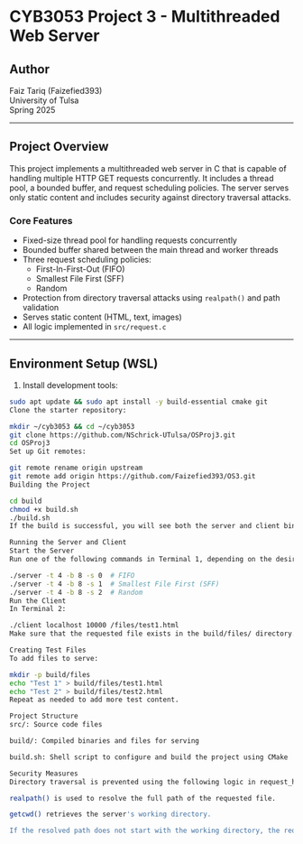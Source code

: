 # CYB3053 Project 3 - Multithreaded Web Server

## Author
Faiz Tariq (Faizefied393)  
University of Tulsa  
Spring 2025

---

## Project Overview

This project implements a multithreaded web server in C that is capable of handling multiple HTTP GET requests concurrently. It includes a thread pool, a bounded buffer, and request scheduling policies. The server serves only static content and includes security against directory traversal attacks.

### Core Features

- Fixed-size thread pool for handling requests concurrently
- Bounded buffer shared between the main thread and worker threads
- Three request scheduling policies:
  - First-In-First-Out (FIFO)
  - Smallest File First (SFF)
  - Random
- Protection from directory traversal attacks using `realpath()` and path validation
- Serves static content (HTML, text, images)
- All logic implemented in `src/request.c`

---

## Environment Setup (WSL)

1. Install development tools:

```bash
sudo apt update && sudo apt install -y build-essential cmake git
Clone the starter repository:

mkdir ~/cyb3053 && cd ~/cyb3053
git clone https://github.com/NSchrick-UTulsa/OSProj3.git
cd OSProj3
Set up Git remotes:

git remote rename origin upstream
git remote add origin https://github.com/Faizefied393/OS3.git
Building the Project

cd build
chmod +x build.sh
./build.sh
If the build is successful, you will see both the server and client binaries in the build/ directory.

Running the Server and Client
Start the Server
Run one of the following commands in Terminal 1, depending on the desired scheduling policy:

./server -t 4 -b 8 -s 0  # FIFO
./server -t 4 -b 8 -s 1  # Smallest File First (SFF)
./server -t 4 -b 8 -s 2  # Random
Run the Client
In Terminal 2:

./client localhost 10000 /files/test1.html
Make sure that the requested file exists in the build/files/ directory.

Creating Test Files
To add files to serve:

mkdir -p build/files
echo "Test 1" > build/files/test1.html
echo "Test 2" > build/files/test2.html
Repeat as needed to add more test content.

Project Structure
src/: Source code files

build/: Compiled binaries and files for serving

build.sh: Shell script to configure and build the project using CMake

Security Measures
Directory traversal is prevented using the following logic in request_handle():

realpath() is used to resolve the full path of the requested file.

getcwd() retrieves the server's working directory.

If the resolved path does not start with the working directory, the request is rejected with a 403 Forbidden response.



